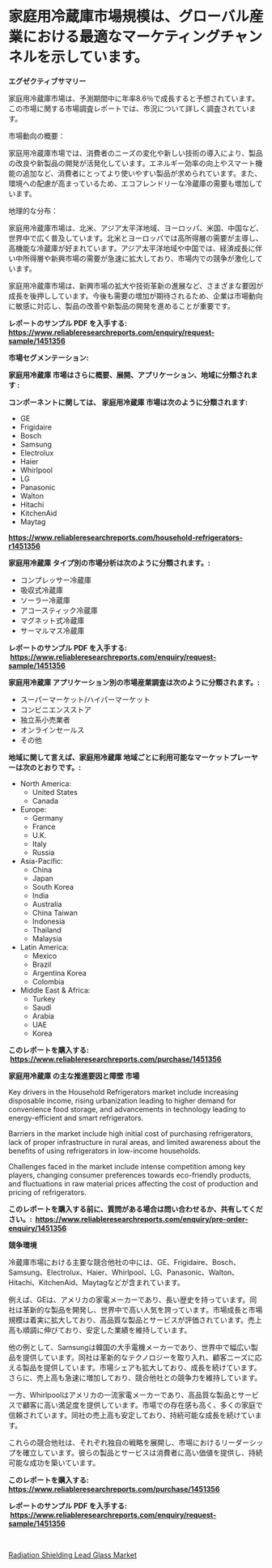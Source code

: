 <p><h1>家庭用冷蔵庫市場規模は、グローバル産業における最適なマーケティングチャンネルを示しています。</h1></p><p><strong>エグゼクティブサマリー</strong></p>
<p><p>家庭用冷蔵庫市場は、予測期間中に年率8.6％で成長すると予想されています。この市場に関する市場調査レポートでは、市況について詳しく調査されています。</p><p>市場動向の概要：</p><p>家庭用冷蔵庫市場では、消費者のニーズの変化や新しい技術の導入により、製品の改良や新製品の開発が活発化しています。エネルギー効率の向上やスマート機能の追加など、消費者にとってより使いやすい製品が求められています。また、環境への配慮が高まっているため、エコフレンドリーな冷蔵庫の需要も増加しています。</p><p>地理的な分布：</p><p>家庭用冷蔵庫市場は、北米、アジア太平洋地域、ヨーロッパ、米国、中国など、世界中で広く普及しています。北米とヨーロッパでは高所得層の需要が主導し、高機能な冷蔵庫が好まれています。アジア太平洋地域や中国では、経済成長に伴い中所得層や新興市場の需要が急速に拡大しており、市場内での競争が激化しています。</p><p>家庭用冷蔵庫市場は、新興市場の拡大や技術革新の進展など、さまざまな要因が成長を後押ししています。今後も需要の増加が期待されるため、企業は市場動向に敏感に対応し、製品の改善や新製品の開発を進めることが重要です。</p></p>
<p><strong>レポートのサンプル PDF を入手する: <a href="https://www.reliableresearchreports.com/enquiry/request-sample/1451356">https://www.reliableresearchreports.com/enquiry/request-sample/1451356</a></strong></p>
<p><strong>市場セグメンテーション:</strong></p>
<p><strong> 家庭用冷蔵庫 市場はさらに概要、展開、アプリケーション、地域に分類されます :</strong></p>
<p><strong>コンポーネントに関しては、 家庭用冷蔵庫 市場は次のように分類されます: &nbsp;</strong></p>
<p><ul><li>GE</li><li>Frigidaire</li><li>Bosch</li><li>Samsung</li><li>Electrolux</li><li>Haier</li><li>Whirlpool</li><li>LG</li><li>Panasonic</li><li>Walton</li><li>Hitachi</li><li>KitchenAid</li><li>Maytag</li></ul></p>
<p><strong><a href="https://www.reliableresearchreports.com/household-refrigerators-r1451356">https://www.reliableresearchreports.com/household-refrigerators-r1451356</a></strong></p>
<p><strong> 家庭用冷蔵庫 タイプ別の市場分析は次のように分類されます。:</strong></p>
<p><ul><li>コンプレッサー冷蔵庫</li><li>吸収式冷蔵庫</li><li>ソーラー冷蔵庫</li><li>アコースティック冷蔵庫</li><li>マグネット式冷蔵庫</li><li>サーマルマス冷蔵庫</li></ul></p>
<p><strong>レポートのサンプル PDF を入手する: &nbsp;<a href="https://www.reliableresearchreports.com/enquiry/request-sample/1451356">https://www.reliableresearchreports.com/enquiry/request-sample/1451356</a></strong></p>
<p><strong> 家庭用冷蔵庫 アプリケーション別の市場産業調査は次のように分類されます。:</strong></p>
<p><ul><li>スーパーマーケット/ハイパーマーケット</li><li>コンビニエンスストア</li><li>独立系小売業者</li><li>オンラインセールス</li><li>その他</li></ul></p>
<p><strong>地域に関して言えば、家庭用冷蔵庫 地域ごとに利用可能なマーケットプレーヤーは次のとおりです。:</strong></p>
<p><ul>
    <li>
        North America:
        <ul>
            <li>United States</li>
            <li>Canada</li>
        </ul>
    </li>
    <li>
        Europe:
        <ul>
            <li>Germany</li>
            <li>France</li>
            <li>U.K.</li>
            <li>Italy</li>
            <li>Russia</li>
        </ul>
    </li>
    <li>
        Asia-Pacific:
        <ul>
            <li>China</li>
            <li>Japan</li>
            <li>South Korea</li>
            <li>India</li>
            <li>Australia</li>
            <li>China Taiwan</li>
            <li>Indonesia</li>
            <li>Thailand</li>
            <li>Malaysia</li>
        </ul>
    </li>
    <li>
        Latin America:
        <ul>
            <li>Mexico</li>
            <li>Brazil</li>
            <li>Argentina Korea</li>
            <li>Colombia</li>
        </ul>
    </li>
    <li>
        Middle East & Africa:
        <ul>
            <li>Turkey</li>
            <li>Saudi</li>
            <li>Arabia</li>
            <li>UAE</li>
            <li>Korea</li>
        </ul>
    </li>
    </ul></p>
<p><strong>このレポートを購入する: &nbsp;<a href="https://www.reliableresearchreports.com/purchase/1451356">https://www.reliableresearchreports.com/purchase/1451356</a></strong></p>
<p><strong>家庭用冷蔵庫 の主な推進要因と障壁 市場</strong></p>
<p><p>Key drivers in the Household Refrigerators market include increasing disposable income, rising urbanization leading to higher demand for convenience food storage, and advancements in technology leading to energy-efficient and smart refrigerators.</p><p>Barriers in the market include high initial cost of purchasing refrigerators, lack of proper infrastructure in rural areas, and limited awareness about the benefits of using refrigerators in low-income households.</p><p>Challenges faced in the market include intense competition among key players, changing consumer preferences towards eco-friendly products, and fluctuations in raw material prices affecting the cost of production and pricing of refrigerators.</p></p>
<p><strong>このレポートを購入する前に、質問がある場合は問い合わせるか、共有してください。:&nbsp; <a href="https://www.reliableresearchreports.com/enquiry/pre-order-enquiry/1451356">https://www.reliableresearchreports.com/enquiry/pre-order-enquiry/1451356</a></strong></p>
<p><strong>競争環境</strong></p>
<p><p>冷蔵庫市場における主要な競合他社の中には、GE、Frigidaire、Bosch、Samsung、Electrolux、Haier、Whirlpool、LG、Panasonic、Walton、Hitachi、KitchenAid、Maytagなどが含まれています。</p><p>例えば、GEは、アメリカの家電メーカーであり、長い歴史を持っています。同社は革新的な製品を開発し、世界中で高い人気を誇っています。市場成長と市場規模は着実に拡大しており、高品質な製品とサービスが評価されています。売上高も順調に伸びており、安定した業績を維持しています。</p><p>他の例として、Samsungは韓国の大手電機メーカーであり、世界中で幅広い製品を提供しています。同社は革新的なテクノロジーを取り入れ、顧客ニーズに応える製品を提供しています。市場シェアも拡大しており、成長を続けています。さらに、売上高も急速に増加しており、競合他社との競争力を維持しています。</p><p>一方、Whirlpoolはアメリカの一流家電メーカーであり、高品質な製品とサービスで顧客に高い満足度を提供しています。市場での存在感も高く、多くの家庭で信頼されています。同社の売上高も安定しており、持続可能な成長を続けています。</p><p>これらの競合他社は、それぞれ独自の戦略を展開し、市場におけるリーダーシップを確立しています。彼らの製品とサービスは消費者に高い価値を提供し、持続可能な成功を築いています。</p></p>
<p><strong>このレポートを購入する: &nbsp; <a href="https://www.reliableresearchreports.com/purchase/1451356">https://www.reliableresearchreports.com/purchase/1451356</a></strong></p>
<p><strong>レポートのサンプル PDF を入手する: &nbsp;<a href="https://www.reliableresearchreports.com/enquiry/request-sample/1451356">https://www.reliableresearchreports.com/enquiry/request-sample/1451356</a></strong><strong></strong></p>
<p>&nbsp;</p>
<p><p><a href="https://butternut-bug-553.notion.site/Radiation-Shielding-Lead-Glass-Market-Provides-a-Comprehensive-Analysis-Including-a-Macro-Overview-o-907a84a9d82f4ff1b711c734eebd231e">Radiation Shielding Lead Glass Market</a></p></p>